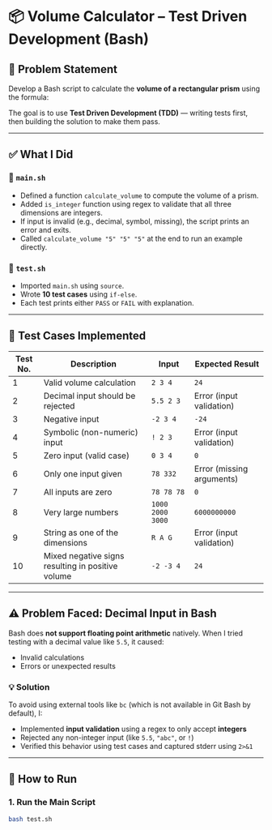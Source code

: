 # 📦 Volume Calculator – Test Driven Development (Bash)

## 🧠 Problem Statement

Develop a Bash script to calculate the **volume of a rectangular prism** using the formula:




The goal is to use **Test Driven Development (TDD)** — writing tests first, then building the solution to make them pass.

---

## ✅ What I Did

### 📄 `main.sh`

- Defined a function `calculate_volume` to compute the volume of a prism.
- Added `is_integer` function using regex to validate that all three dimensions are integers.
- If input is invalid (e.g., decimal, symbol, missing), the script prints an error and exits.
- Called `calculate_volume "5" "5" "5"` at the end to run an example directly.

### 🧪 `test.sh`

- Imported `main.sh` using `source`.
- Wrote **10 test cases** using `if-else`.
- Each test prints either `PASS` or `FAIL` with explanation.

---

## 🔬 Test Cases Implemented

| Test No. | Description                                       | Input             | Expected Result              |
|----------|---------------------------------------------------|------------------|-------------------------------|
| 1        | Valid volume calculation                          | `2 3 4`           | `24`                          |
| 2        | Decimal input should be rejected                  | `5.5 2 3`         | Error (input validation)      |
| 3        | Negative input                                    | `-2 3 4`          | `-24`                         |
| 4        | Symbolic (non-numeric) input                      | `! 2 3`           | Error (input validation)      |
| 5        | Zero input (valid case)                           | `0 3 4`           | `0`                           |
| 6        | Only one input given                              | `78 332`          | Error (missing arguments)     |
| 7        | All inputs are zero                               | `78 78 78`        | `0`                           |
| 8        | Very large numbers                                | `1000 2000 3000`  | `6000000000`                  |
| 9        | String as one of the dimensions                   | `R A G`           | Error (input validation)      |
| 10       | Mixed negative signs resulting in positive volume | `-2 -3 4`         | `24`                          |

---

## ⚠️ Problem Faced: Decimal Input in Bash

Bash does **not support floating point arithmetic** natively. When I tried testing with a decimal value like `5.5`, it caused:

- Invalid calculations
- Errors or unexpected results

### 💡 Solution

To avoid using external tools like `bc` (which is not available in Git Bash by default), I:

- Implemented **input validation** using a regex to only accept **integers**
- Rejected any non-integer input (like `5.5`, `"abc"`, or `!`)
- Verified this behavior using test cases and captured stderr using `2>&1`

---

## 🚀 How to Run

### 1. Run the Main Script

```bash
bash test.sh

